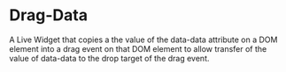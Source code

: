 Drag-Data
=========

A Live Widget that copies a the value of the data-data attribute on a DOM element into a drag event on that DOM element to allow transfer of the value of data-data to the drop target of the drag event.
